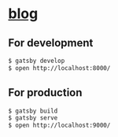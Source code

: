 # [blog]((https://winterjung.dev))

## For development

```sh
$ gatsby develop
$ open http://localhost:8000/
```

## For production

```sh
$ gatsby build
$ gatsby serve
$ open http://localhost:9000/
```
